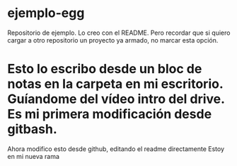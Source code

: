 # ejemplo-egg
Repositorio de ejemplo. Lo creo con el README. Pero recordar que si quiero cargar a otro repositorio un proyecto ya armado, no marcar esta opción.
# Esto lo escribo desde un bloc de notas en la carpeta en mi escritorio. Guíandome del vídeo intro del drive. Es mi primera modificación desde gitbash.
Ahora modifico esto desde github, editando el readme directamente
Estoy en mi nueva rama
